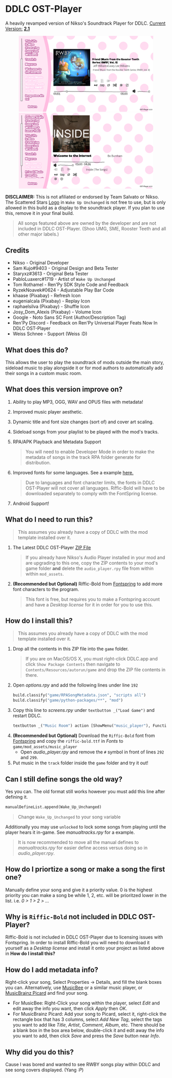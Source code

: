 # DDLC OST-Player

A heavily revamped version of Nikso's Soundtrack Player for DDLC. <u>Current Version:</u> [**2.1**](https://github.com/GanstaKingofSA/DDLC-OSTPlayer/releases/latest)

<p align="center">
   <img src="assets/screenshot0001.png" alt="New UI" width=420x> 
   <img src="assets/screenshot0002.png" alt="Old UI" width=420x>
</p>

**DISCLAIMER:** This is not afiliated or endorsed by Team Salvato or Nikso. The Scattered Stars <u>Logo</u> in `Wake Up Unchanged` is not free to use, but is only allowed in this build as a display to the soundtrack player. If you plan to use this, remove it in your final build.

> All songs featured above are owned by the developer and are not included in DDLC OST-Player. (Shoo UMG, SME, Rooster Teeth and all other major labels.)

## Credits

- Nikso - Original Developer
- Sam Kujo#9403 - Original Design and Beta Tester
- Staryxz#3613 - Original Beta Tester
- PabloLuaxerc#1719 - Artist of `Wake Up Unchanged`
- Tom Rothamel - Ren'Py SDK Style Code and Feedback
- RyzekNoavek#0624 - Adjustable Play Bar Code
- khaase (Pixabay) - Refresh Icon
- eugenialcala (Pixabay) - Replay Icon
- raphaelsilva (Pixabay) - Shuffle Icon
- Josy_Dom_Alexis (Pixabay) - Volume Icon
- Google - Noto Sans SC Font (Author/Description Tag)
- Ren'Py Discord - Feedback on Ren'Py Universal Player Feats Now In DDLC OST-Player
- Weiss Schnee - Support (Weiss :D)

## What does this do?

This allows the user to play the soundtrack of mods outside the main story, sideload music to play alongside it or for mod authors to automatically add their songs in a custom music room.

## What does this version improve on?

1. Ability to play MP3, OGG, WAV and OPUS files with metadata!
2. Improved music player aesthetic.
3. Dynamic title and font size changes (sort of) and cover art scaling.
4. Sideload songs from your playlist to be played with the mod's tracks.
5. RPA/APK Playback and Metadata Support
   > You will need to enable Developer Mode in order to make the metadata of songs in the track RPA folder generate for distribution.
6. Improved fonts for some languages. See a example [here.](assets/screenshot0006.png)

    > Due to languages and font character limits, the fonts in DDLC OST-Player will not cover all languages. Riffic-Bold will have to be downloaded separately to comply with the FontSpring license.
7. Android Support!

## What do I need to run this?

> This assumes you already have a copy of DDLC with the mod template installed over it.

1. The Latest DDLC OST-Player [ZIP File](https://github.com/GanstaKingofSA/DDLC-OSTPlayer/releases/latest)
   > If you already have Nikso's Audio Player installed in your mod and are upgrading to this one, copy the ZIP contents to your mod's game folder **and** delete the `audio_player.rpy` file from within within `mod_assets`.
2. **(Recommended but Optional)** Riffic-Bold from [Fontspring](https://www.fontspring.com/fonts/inky-type/riffic/riffic-bold) to add more font characters to the program.
   > This font is free, but requires you to make a Fontspring account and have a _Desktop license_ for it in order for you to use this.

## How do I install this?

> This assumes you already have a copy of DDLC with the mod template installed over it.

1. Drop all the contents in this ZIP file into the `game` folder.
   > If you are on MacOS/OS X, you must right-click DDLC.app and click `Show Package Contents` then navigate to `Contents/Resources/autorun/game` and drop the ZIP file contents in there.
2. Open *options.rpy* and add the following lines under line `192`
   ```py
   build.classify("game/RPASongMetadata.json", "scripts all")
   build.classify("game/python-packages/**", "mod")
   ```
3. Copy this line to *screens.rpy* under `textbutton _("Load Game")` and restart DDLC.
   ```py
   textbutton _("Music Room") action [ShowMenu("music_player"), Function(get_music_channel_info), Stop('music', fadeout=2.0), Function(refresh_list)]
   ```
3. **(Recommended but Optional)** Download the `Riffic-Bold` font from [Fontspring](https://www.fontspring.com/fonts/inky-type/riffic/riffic-bold) and copy the `riffic-bold.ttf` in _Fonts_ to `game/mod_assets/music_player`
   - Open *audio_player.rpy* and remove the `#` symbol in front of lines `292` and `299`.
4. Put music in the `track` folder inside the `game` folder and try it out!

## Can I still define songs the old way?

Yes you can. The old format still works however you must add this line after defining it.

```py
manualDefineList.append(Wake_Up_Unchanged)
```

> Change `Wake_Up_Unchanged` to your song variable

Additionally you may use `unlocked` to lock some songs from playing until the player hears it in-game. See *manualtracks.rpy* for a example.

> It is now recommended to move all the manual defines to *manualtracks.rpy* for easier define access versus doing so in *audio_player.rpy*.

## How do I priortize a song or make a song the first one?

Manually define your song and give it a priority value. 0 is the highest priority you can make a song be while 1, 2, etc. will be prioritzed lower in the list. i.e. *0 > 1 > 2 > ...*

## Why is `Riffic-Bold` not included in DDLC OST-Player?

Riffic-Bold is not included in DDLC OST-Player due to licensing issues with Fontspring. In order to install Riffic-Bold you will need to download it yourself as a _Desktop license_ and install it onto your project as listed above in **How do I install this?**

## How do I add metadata info?

Right-click your song, Select Properties -> Details, and fill the blank boxes you can.
Alternatively, use [MusicBee](https://www.getmusicbee.com/) or a similar music player, or [MusicBrainz Picard](https://picard.musicbrainz.org/) and find your song.

- For MusicBee: Right-Click your song within the player, select _Edit_ and edit away the info you want, then click _Apply_ then _OK_.
- For MusicBrainz Picard: Add your song to Picard, select it, right-click the rectangle box that has 3 columns, select _Add New Tag_, select the tags you want to add like _Title_, _Artist_, _Comment_, _Album_, etc. There should be a blank box in the box area below, double-click it and edit away the info you want to add, then click _Save_ and press the _Save_ button near _Info_.

## Why did you do this?

Cause I was bored and wanted to see RWBY songs play within DDLC and see song covers displayed. (Yang _:P_)
